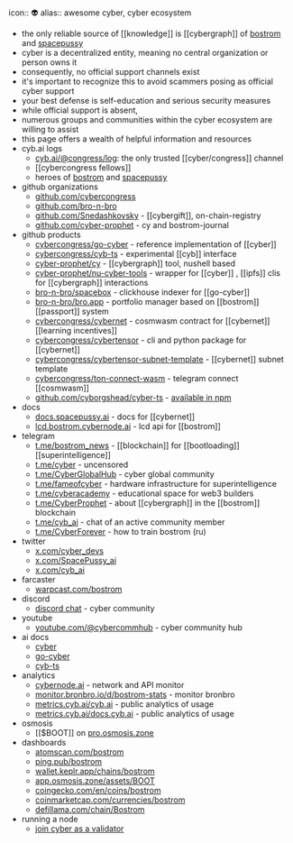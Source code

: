 icon:: 👽
alias:: awesome cyber, cyber ecosystem

- the only reliable source of [[knowledge]] is [[cybergraph]] of [bostrom](https://cyb.ai/particles) and [spacepussy](https://spacepussy.ai/particles)
- cyber is a decentralized entity, meaning no central organization or person owns it
- consequently, no official support channels exist
- it's important to recognize this to avoid scammers posing as official cyber support
- your best defense is self-education and serious security measures
- while official support is absent,
- numerous groups and communities within the cyber ecosystem are willing to assist
- this page offers a wealth of helpful information and resources
- cyb.ai logs
	- [cyb.ai/@congress/log](https://cyb.ai/@congress/log): the only trusted [[cyber/congress]] channel
	- [[cybercongress fellows]]
	- heroes of [bostrom](https://cyb.ai/sphere) and [spacepussy](https://spacepussy.ai/sphere)
- github organizations
	- [github.com/cybercongress](https://github.com/cybercongress)
	- [github.com/bro-n-bro](https://github.com/bro-n-bro)
	- [github.com/Snedashkovsky](https://github.com/Snedashkovsky) - [[cybergift]], on-chain-registry
	- [github.com/cyber-prophet](https://github.com/cyber-prophet) - cy and bostrom-journal
- github products
	- [cybercongress/go-cyber](https://github.com/cybercongress/go-cyber) - reference implementation of [[cyber]]
	- [cybercongress/cyb-ts](https://github.com/cybercongress/cyb-ts) - experimental [[cyb]] interface
	- [cyber-prophet/cy](https://github.com/cyber-prophet/cy) - [[cybergraph]] tool, nushell based
	- [cyber-prophet/nu-cyber-tools](https://github.com/cyber-prophet/nu-cyber-tools) - wrapper for [[cyber]] , [[ipfs]] clis for [[cybergraph]] interactions
	- [bro-n-bro/spacebox](https://github.com/bro-n-bro/spacebox) - clickhouse indexer for [[go-cyber]]
	- [bro-n-bro/bro.app](https://github.com/bro-n-bro/bro.app) - portfolio manager based on [[bostrom]] [[passport]] system
	- [cybercongress/cybernet](https://github.com/cybercongress/cybernet) - cosmwasm contract for [[cybernet]] [[learning incentives]]
	- [cybercongress/cybertensor](https://github.com/cybercongress/cybertensor) - cli and python package for [[cybernet]]
	- [cybercongress/cybertensor-subnet-template](https://github.com/cybercongress/cybertensor-subnet-template) - [[cybernet]] subnet template
	- [cybercongress/ton-connect-wasm](https://github.com/cybercongress/ton-connect-wasm) - telegram connect [[cosmwasm]]
	- [github.com/cyborgshead/cyber-ts](https://github.com/cyborgshead/cyber-ts) - [available in npm](https://www.npmjs.com/package/cyber-ts)
- docs
	- [docs.spacepussy.ai](https://docs.spacepussy.ai) - docs for [[cybernet]]
	- [lcd.bostrom.cybernode.ai](https://lcd.bostrom.cybernode.ai) - lcd api for [[bostrom]]
- telegram
	- [t.me/bostrom_news](https://t.me/bostrom_news) - [[blockchain]] for [[bootloading]] [[superintelligence]]
	- [t.me/cyber](https://t.me/cyber) - uncensored
	- [t.me/CyberGlobalHub](https://t.me/CyberGlobalHub) - cyber global community
	- [t.me/fameofcyber](https://t.me/fameofcyber) - hardware infrastructure for superintelligence
	- [t.me/cyberacademy](https://t.me/cyberacademy) - educational space for web3 builders
	- [t.me/CyberProphet](https://t.me/CyberProphet) - about [[cybergraph]] in the [[bostrom]] blockchain
	- [t.me/cyb_ai](https://t.me/cyb_ai) - chat of an active community member
	- [t.me/CyberForever](https://t.me/CyberForever) - how to train bostrom (ru)
- twitter
	- [x.com/cyber_devs](https://x.com/cyber_devs)
	- [x.com/SpacePussy_ai](https://x.com/SpacePussy_ai)
	- [x.com/cyb_ai](https://x.com/cyb_ai)
- farcaster
	- [warpcast.com/bostrom](https://warpcast.com/bostrom)
- discord
	- [discord chat](https://discord.com/invite/ARwv74ZyGH) - cyber community
- youtube
	- [youtube.com/@cybercommhub](https://www.youtube.com/@cybercommhub) - cyber community hub
- ai docs
	- [cyber](https://wiki.mutable.ai/cybercongress/cyber)
	- [go-cyber](https://wiki.mutable.ai/cybercongress/go-cyber)
	- [cyb-ts](https://wiki.mutable.ai/cybercongress/cyb-ts)
- analytics
	- [cybernode.ai](https://cybernode.ai/grafana/d/cyber_stats/computer?orgId=2&from=now-7d&to=now) - network and API monitor
	- [monitor.bronbro.io/d/bostrom-stats](https://monitor.bronbro.io/d/bostrom-stats/bostrom-stats?orgId=2) - monitor bronbro
	- [metrics.cyb.ai/cyb.ai](https://metrics.cyb.ai/cyb.ai) - public analytics of usage
	- [metrics.cyb.ai/docs.cyb.ai](https://metrics.cyb.ai/docs.cyb.ai) - public analytics of usage
- osmosis
	- [[$BOOT]] on [pro.osmosis.zone](https://pro.osmosis.zone/osmosis/trade/analytics/tokens/ibc%252FFE2CD1E6828EC0FAB8AF39BAC45BC25B965BA67CCBC50C13A14BD610B0D1E2C4?from=uosmo&to=ibc%2F498A0751C798A0D9A389AA3691123DADA57DAA4FE165D5C75894505B876BA6E4&market=Osmosis)
- dashboards
	- [atomscan.com/bostrom](https://atomscan.com/bostrom)
	- [ping.pub/bostrom](https://ping.pub/bostrom)
	- [wallet.keplr.app/chains/bostrom](https://wallet.keplr.app/chains/bostrom)
	- [app.osmosis.zone/assets/BOOT](https://app.osmosis.zone/assets/BOOT)
	- [coingecko.com/en/coins/bostrom](https://www.coingecko.com/en/coins/bostrom)
	- [coinmarketcap.com/currencies/bostrom](https://coinmarketcap.com/currencies/bostrom/)
	- [defillama.com/chain/Bostrom](https://defillama.com/chain/Bostrom)
- running a node
	- [join cyber as a validator](https://github.com/cybercongress/go-cyber/blob/main/docs/run_validator.md)